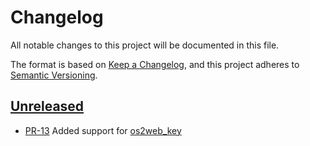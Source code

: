 # Changelog

All notable changes to this project will be documented in this file.

The format is based on [Keep a Changelog](https://keepachangelog.com/en/1.1.0/),
and this project adheres to [Semantic Versioning](https://semver.org/spec/v2.0.0.html).

## [Unreleased]

* [PR-13](https://github.com/OS2web/os2web_datalookup/pull/13)
  Added support for [os2web_key](https://github.com/OS2web/os2web_key)

[Unreleased]: https://github.com/itk-dev/os2web_datalookup
